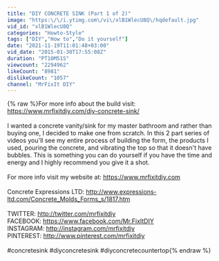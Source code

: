 ```yaml
---
title: "DIY CONCRETE SINK (Part 1 of 2)"
image: "https:\/\/i.ytimg.com\/vi\/xlB1WlecU8Q\/hqdefault.jpg"
vid_id: "xlB1WlecU8Q"
categories: "Howto-Style"
tags: ["DIY","How to","Do it yourself"]
date: "2021-11-19T11:01:48+03:00"
vid_date: "2015-01-30T17:55:08Z"
duration: "PT10M51S"
viewcount: "2294962"
likeCount: "8981"
dislikeCount: "1057"
channel: "MrFixIt DIY"
---
```

{% raw %}For more info about the build visit: <a rel="nofollow" target="blank" href="https://www.mrfixitdiy.com/diy-concrete-sink/">https://www.mrfixitdiy.com/diy-concrete-sink/</a><br /><br />I wanted a concrete vanity/sink for my master bathroom and rather than buying one, I decided to make one from scratch. In this 2 part series of videos you'll see my entire process of building the form, the products I used, pouring the concrete, and vibrating the top so that it doesn't have bubbles. This is something you can do yourself if you have the time and energy and I highly recommend you give it a shot. <br /><br />For more info visit my website at: <a rel="nofollow" target="blank" href="https://www.mrfixitdiy.com">https://www.mrfixitdiy.com</a><br /><br />Concrete Expressions LTD: <a rel="nofollow" target="blank" href="http://www.expressions-ltd.com/Concrete_Molds_Forms_s/1817.htm">http://www.expressions-ltd.com/Concrete_Molds_Forms_s/1817.htm</a><br /><br />TWITTER: <a rel="nofollow" target="blank" href="http://twitter.com/mrfixitdiy">http://twitter.com/mrfixitdiy</a><br />FACEBOOK: <a rel="nofollow" target="blank" href="https://www.facebook.com/Mr.FixItDIY">https://www.facebook.com/Mr.FixItDIY</a><br />INSTAGRAM: <a rel="nofollow" target="blank" href="http://instagram.com/mrfixitdiy">http://instagram.com/mrfixitdiy</a><br />PINTEREST: <a rel="nofollow" target="blank" href="http://www.pinterest.com/mrfixitdiy">http://www.pinterest.com/mrfixitdiy</a><br /><br />#concretesink #diyconcretesink #diyconcretecountertop{% endraw %}
